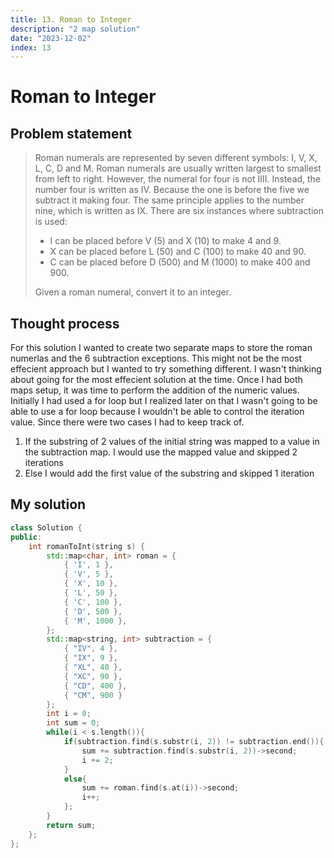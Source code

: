 ```yaml
---
title: 13. Roman to Integer
description: "2 map solution"
date: "2023-12-02"
index: 13
---
```


# Roman to Integer

## Problem statement

> Roman numerals are represented by seven different symbols: I, V, X, L, C, D and M.
> Roman numerals are usually written largest to smallest from left to right. However, the numeral for four is not IIII. Instead, the number four is
> written as IV. Because the one is before the five we subtract it making four. The same principle applies to the number nine, which is written as IX.
> There are six instances where subtraction is used:
>
> - I can be placed before V (5) and X (10) to make 4 and 9.
> - X can be placed before L (50) and C (100) to make 40 and 90.
> - C can be placed before D (500) and M (1000) to make 400 and 900.
>
> Given a roman numeral, convert it to an integer.

## Thought process

For this solution I wanted to create two separate maps to store the roman numerlas and the 6 subtraction exceptions. This might not be the most effecient approach but I wanted to try something different. I wasn't thinking about going for the most effecient solution at the time. Once I had both maps setup, it was time to perform the addition of the numeric values. Initially I had used a for loop but I realized later on that I wasn't going to be able to use a for loop because I wouldn't be able to control the iteration value. Since there were two cases I had to keep track of.

1. If the substring of 2 values of the initial string was mapped to a value in the subtraction map. I would use the mapped value and skipped 2 iterations
2. Else I would add the first value of the substring and skipped 1 iteration

## My solution

```cpp
class Solution {
public:
    int romanToInt(string s) {
        std::map<char, int> roman = {
            { 'I', 1 },
            { 'V', 5 },
            { 'X', 10 },
            { 'L', 50 },
            { 'C', 100 },
            { 'D', 500 },
            { 'M', 1000 },
        };
        std::map<string, int> subtraction = {
            { "IV", 4 },
            { "IX", 9 },
            { "XL", 40 },
            { "XC", 90 },
            { "CD", 400 },
            { "CM", 900 }
        };
        int i = 0;
        int sum = 0;
        while(i < s.length()){
            if(subtraction.find(s.substr(i, 2)) != subtraction.end()){
                sum += subtraction.find(s.substr(i, 2))->second;
                i += 2;
            }
            else{
                sum += roman.find(s.at(i))->second;
                i++;
            };
        }
        return sum;
    };
};
```
